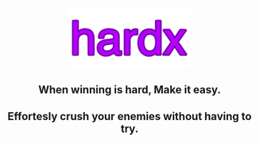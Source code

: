 <div align="center">
  <img width=250px src="https://raw.githubusercontent.com/hoardhoard/hardx/refs/heads/main/hardx.png">
  <h2>When winning is hard, Make it easy.</h2>
  <h2>Effortesly crush your enemies without having to try.</h2>
</div>
